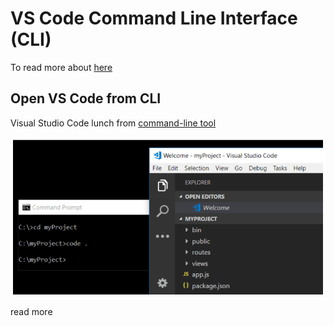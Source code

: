 # VS Code Command Line Interface (CLI)

To read more about [here](https://code.visualstudio.com/docs/editor/command-line)

## Open VS Code from CLI

Visual Studio Code lunch from [command-line tool](https://code.visualstudio.com/docs/editor/command-line#_launching-from-command-line)

![VSCodeOpenCli](VsCodeLaunchingFromCommandLine.PNG)

read more
